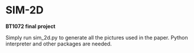 # SIM-2D
**BT1072 final project**

Simply run sim_2d.py to generate all the pictures used in the paper.
Python interpreter and other packages are needed.